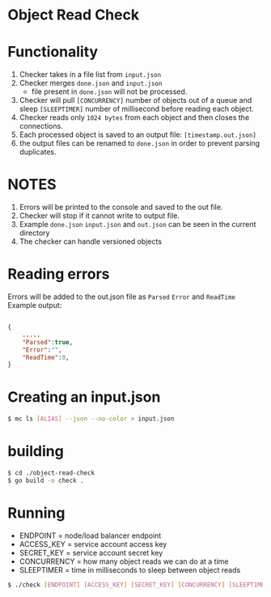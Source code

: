 # Object Read Check 

# Functionality
1. Checker takes in a file list from `input.json`
2. Checker merges `done.json` and `input.json`
    - file present in `done.json` will not be processed. 
3. Checker will pull `[CONCURRENCY]` number of objects out of a queue and sleep `[SLEEPTIMER]` number of millisecond
   before reading each object.
4. Checker reads only `1024 bytes` from each object and then closes the connections.
5. Each processed object is saved to an output file: `[timestamp.out.json]`
6. the output files can be renamed to `done.json` in order to prevent parsing duplicates.

# NOTES
1. Errors will be printed to the console and saved to the out file.
2. Checker will stop if it cannot write to output file.
3. Example `done.json` `input.json` and `out.json` can be seen in the current directory
4. The checker can handle versioned objects

# Reading errors
Errors will be added to the out.json file as `Parsed` `Error` and `ReadTime`
Example output:
```json

{
    ..... 
    "Parsed":true,
    "Error":"",
    "ReadTime":0,
}
```

# Creating an input.json 
```bash
$ mc ls [ALIAS] --json --no-color > input.json
```

# building
```bash
$ cd ./object-read-check
$ go build -o check .
```

# Running 
- ENDPOINT = node/load balancer endpoint
- ACCESS_KEY = service account access key
- SECRET_KEY = service account secret key
- CONCURRENCY = how many object reads we can do at a time
- SLEEPTIMER = time in milliseconds to sleep between object reads

```bash
$ ./check [ENDPOINT] [ACCESS_KEY] [SECRET_KEY] [CONCURRENCY] [SLEEPTIMER]
```


